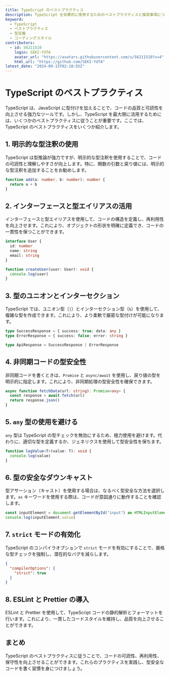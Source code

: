 ```yaml
---
title: TypeScript のベストプラクティス
description: TypeScript を効果的に使用するためのベストプラクティスと推奨事項について解説します。
keyword:
  - TypeScript
  - ベストプラクティス
  - 型定義
  - コーディングスタイル
contributors:
  - id: 56211510
    login: SEKI-YUTA
    avatar_url: "https://avatars.githubusercontent.com/u/56211510?v=4"
    html_url: "https://github.com/SEKI-YUTA"
latest_date: "2024-09-15T02:18:55Z"
---
```


# TypeScript のベストプラクティス

TypeScript は、JavaScript に型付けを加えることで、コードの品質と可読性を向上させる強力なツールです。しかし、TypeScript を最大限に活用するためには、いくつかのベストプラクティスに従うことが重要です。ここでは、TypeScript のベストプラクティスをいくつか紹介します。

## 1. 明示的な型注釈の使用

TypeScript は型推論が強力ですが、明示的な型注釈を使用することで、コードの可読性と理解しやすさが向上します。特に、関数の引数と戻り値には、明示的な型注釈を追加することをお勧めします。

```typescript
function add(a: number, b: number): number {
  return a + b
}
```

## 2. インターフェースと型エイリアスの活用

インターフェースと型エイリアスを使用して、コードの構造を定義し、再利用性を向上させます。これにより、オブジェクトの形状を明確に定義でき、コードの一貫性を保つことができます。

```typescript
interface User {
  id: number
  name: string
  email: string
}

function createUser(user: User): void {
  console.log(user)
}
```

## 3. 型のユニオンとインターセクション

TypeScript では、ユニオン型（`|`）とインターセクション型（`&`）を使用して、複雑な型を作成できます。これにより、より柔軟で厳密な型付けが可能になります。

```typescript
type SuccessResponse = { success: true; data: any }
type ErrorResponse = { success: false; error: string }

type ApiResponse = SuccessResponse | ErrorResponse
```

## 4. 非同期コードの型安全性

非同期コードを書くときは、`Promise` と `async/await` を使用し、戻り値の型を明示的に指定します。これにより、非同期処理の型安全性を確保できます。

```typescript
async function fetchData(url: string): Promise<any> {
  const response = await fetch(url)
  return response.json()
}
```

## 5. `any` 型の使用を避ける

`any` 型は TypeScript の型チェックを無効にするため、極力使用を避けます。代わりに、適切な型を定義するか、ジェネリクスを使用して型安全性を保ちます。

```typescript
function logValue<T>(value: T): void {
  console.log(value)
}
```

## 6. 型の安全なダウンキャスト

型アサーション（キャスト）を使用する場合は、なるべく型安全な方法を選択します。`as` キーワードを使用する際は、コードが意図通りに動作することを確認します。

```typescript
const inputElement = document.getElementById("input") as HTMLInputElement
console.log(inputElement.value)
```

## 7. `strict` モードの有効化

TypeScript のコンパイラオプションで `strict` モードを有効にすることで、厳格な型チェックを強制し、潜在的なバグを減らします。

```json
{
  "compilerOptions": {
    "strict": true
  }
}
```

## 8. ESLint と Prettier の導入

ESLint と Prettier を使用して、TypeScript コードの静的解析とフォーマットを行います。これにより、一貫したコードスタイルを維持し、品質を向上させることができます。

## まとめ

TypeScript のベストプラクティスに従うことで、コードの可読性、再利用性、保守性を向上させることができます。これらのプラクティスを実践し、型安全なコードを書く習慣を身につけましょう。
